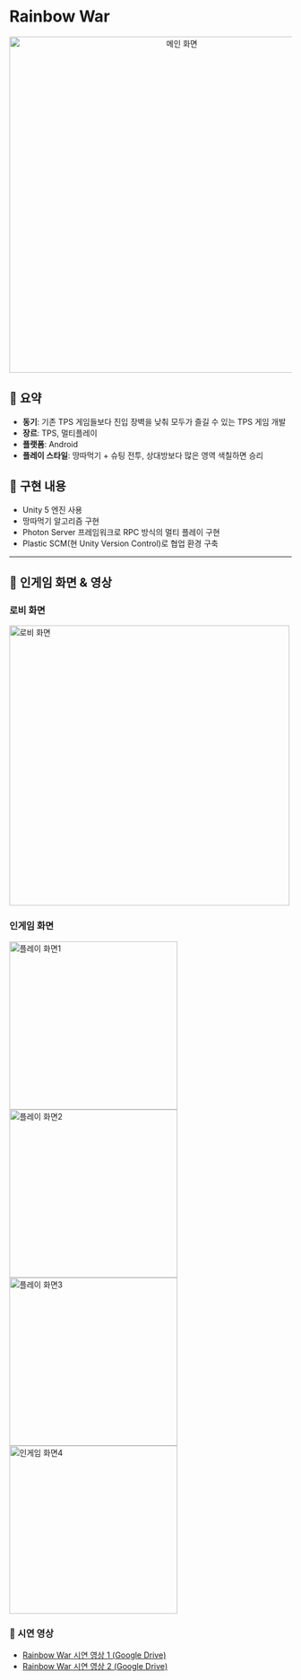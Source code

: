 # Rainbow War

<div align="center">
  <img src="메인_화면.jpg" alt="메인 화면" width="600"/>
</div>

## 📌 요약

- **동기**: 기존 TPS 게임들보다 진입 장벽을 낮춰 모두가 즐길 수 있는 TPS 게임 개발
- **장르**: TPS, 멀티플레이
- **플랫폼**: Android
- **플레이 스타일**: 땅따먹기 + 슈팅 전투, 상대방보다 많은 영역 색칠하면 승리

## 📌 구현 내용

- Unity 5 엔진 사용
- 땅따먹기 알고리즘 구현
- Photon Server 프레임워크로 RPC 방식의 멀티 플레이 구현
- Plastic SCM(현 Unity Version Control)로 협업 환경 구축

---

## 📝 인게임 화면 & 영상

### 로비 화면
<img src="로비_화면.jpg" alt="로비 화면" width="500"/>

### 인게임 화면  
<img src="플레이_화면1.jpg" alt="플레이 화면1" width="300"/>
<img src="플레이_화면2.png" alt="플레이 화면2" width="300"/>
<img src="플레이_화면3.png" alt="플레이 화면3" width="300"/>
<img src="사망_화면.png" alt="인게임 화면4" width="300"/>

### 📌 시연 영상

- [Rainbow War 시연 영상 1 (Google Drive)](https://drive.google.com/file/d/1LZG8NEIr7o0SmdpjO1sbhBGlC8J9kDCP/view?usp=drive_link)
- [Rainbow War 시연 영상 2 (Google Drive)](https://drive.google.com/file/d/17NnovNVNH2Q4YHDjLsTbc9twZb7WHEea/view?usp=drive_link)
